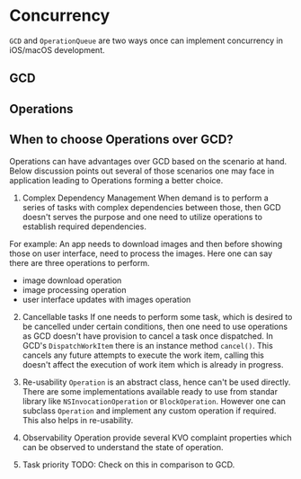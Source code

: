 # Concurrency

`GCD` and `OperationQueue` are two ways once can implement concurrency in iOS/macOS development.

## GCD

## Operations


## When to choose Operations over GCD?
Operations can have advantages over GCD based on the scenario at hand. Below discussion points out several of those
scenarios one may face in application leading to Operations forming a better choice.

1. Complex Dependency Management
When demand is to perform a series of tasks with complex dependencies between those, then GCD doesn't serves the purpose
and one need to utilize operations to establish required dependencies.

For example:
An app needs to download images and then before showing those on user interface, need to process the images. Here one can
say there are three operations to perform.
- image download operation
- image processing operation
- user interface updates with images operation

2. Cancellable tasks
If one needs to perform some task, which is desired to be cancelled under certain conditions, then one need to use operations
as GCD doesn't have provision to cancel a task once dispatched.
In GCD's `DispatchWorkItem` there is an instance method `cancel()`. This cancels any future attempts to execute the work
item, calling this doesn't affect the execution of work item which is already in progress.

3. Re-usability
`Operation` is an abstract class, hence can't be used directly. There are some implementations available ready to use from
standar library like `NSInvocationOperation` or `BlockOperation`. However one can subclass `Operation` and implement any
custom operation if required. This also helps in re-usability.

4. Observability
Operation provide several KVO complaint properties which can be observed to understand the state of operation.

5. Task priority
TODO: Check on this in comparison to GCD.